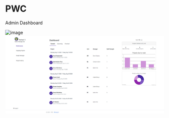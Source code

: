 # PWC
Admin Dashboard

![image](https://drive.google.com/uc?export=view&id=1NKlwwuTcOLx9hOOmwtD5dNZk9byn4OFD)
![PWC](desc.png)

